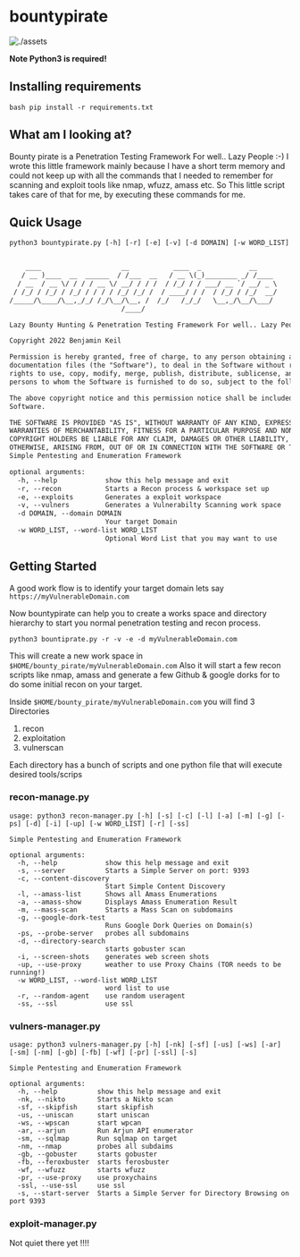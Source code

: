 # bountypirate

![./assets](img.png)

**Note Python3 is required!**



## Installing requirements


``bash
pip install -r requirements.txt
``

## What am I looking at?

Bounty pirate is a Penetration Testing Framework For well.. Lazy People :-)
I wrote this little framework mainly because I have a short term memory 
and could not keep up with all the commands that I needed to remember for scanning and exploit
tools like nmap, wfuzz, amass etc. So This little script takes care of that for me, by executing these commands for me.




## Quick Usage

````txt
python3 bountypirate.py [-h] [-r] [-e] [-v] [-d DOMAIN] [-w WORD_LIST]


    ____                    __           ____  _            __
   / __ )____  __  ______  / /___  __   / __ \(_)________ _/ /____
  / __  / __ \/ / / / __ \/ __/ / / /  / /_/ / / ___/ __ `/ __/ _ \
 / /_/ / /_/ / /_/ / / / / /_/ /_/ /  / ____/ / /  / /_/ / /_/  __/
/_____/\____/\__,_/_/ /_/\__/\__, /  /_/   /_/_/   \__,_/\__/\___/
                            /____/

Lazy Bounty Hunting & Penetration Testing Framework For well.. Lazy People :-)

Copyright 2022 Benjamin Keil

Permission is hereby granted, free of charge, to any person obtaining a copy of this software and associated
documentation files (the "Software"), to deal in the Software without restriction, including without limitation the
rights to use, copy, modify, merge, publish, distribute, sublicense, and/or sell copies of the Software, and to permit
persons to whom the Software is furnished to do so, subject to the following conditions:

The above copyright notice and this permission notice shall be included in all copies or substantial portions of the
Software.

THE SOFTWARE IS PROVIDED "AS IS", WITHOUT WARRANTY OF ANY KIND, EXPRESS OR IMPLIED, INCLUDING BUT NOT LIMITED TO THE
WARRANTIES OF MERCHANTABILITY, FITNESS FOR A PARTICULAR PURPOSE AND NONINFRINGEMENT. IN NO EVENT SHALL THE AUTHORS OR
COPYRIGHT HOLDERS BE LIABLE FOR ANY CLAIM, DAMAGES OR OTHER LIABILITY, WHETHER IN AN ACTION OF CONTRACT, TORT OR
OTHERWISE, ARISING FROM, OUT OF OR IN CONNECTION WITH THE SOFTWARE OR THE USE OR OTHER DEALINGS IN THE SOFTWARE.
Simple Pentesting and Enumeration Framework

optional arguments:
  -h, --help            show this help message and exit
  -r, --recon           Starts a Recon process & workspace set up
  -e, --exploits        Generates a exploit workspace
  -v, --vulners         Generates a Vulnerabilty Scanning work space
  -d DOMAIN, --domain DOMAIN
                        Your target Domain
  -w WORD_LIST, --word-list WORD_LIST
                        Optional Word List that you may want to use
````

## Getting Started

A good work flow is to identify your target domain lets say 
``https://myVulnerableDomain.com``

Now bountypirate can help you to create a works space and directory hierarchy to start you normal penetration testing and recon process.

````commandline
python3 bountiprate.py -r -v -e -d myVulnerableDomain.com
````

This will create a new work space in ``$HOME/bounty_pirate/myVulnerableDomain.com``
Also it will start a few recon scripts like nmap, amass and generate a few Github & google dorks for
to do some initial recon on your target.

Inside ``$HOME/bounty_pirate/myVulnerableDomain.com``  you will find 3 Directories

1. recon
2. exploitation
3. vulnerscan

Each directory has a bunch of scripts and one python file that will execute desired tools/scrips

### recon-manage.py
````commandline
usage: python3 recon-manager.py [-h] [-s] [-c] [-l] [-a] [-m] [-g] [-ps] [-d] [-i] [-up] [-w WORD_LIST] [-r] [-ss]

Simple Pentesting and Enumeration Framework

optional arguments:
  -h, --help            show this help message and exit
  -s, --server          Starts a Simple Server on port: 9393
  -c, --content-discovery
                        Start Simple Content Discovery
  -l, --amass-list      Shows all Amass Enumerations
  -a, --amass-show      Displays Amass Enumeration Result
  -m, --mass-scan       Starts a Mass Scan on subdomains
  -g, --google-dork-test
                        Runs Google Dork Queries on Domain(s)
  -ps, --probe-server   probes all subdomains
  -d, --directory-search
                        starts gobuster scan
  -i, --screen-shots    generates web screen shots
  -up, --use-proxy      weather to use Proxy Chains (TOR needs to be running!)
  -w WORD_LIST, --word-list WORD_LIST
                        word list to use
  -r, --random-agent    use random useragent
  -ss, --ssl            use ssl
````

### vulners-manager.py

````commandline
usage: python3 vulners-manager.py [-h] [-nk] [-sf] [-us] [-ws] [-ar] [-sm] [-nm] [-gb] [-fb] [-wf] [-pr] [-ssl] [-s]

Simple Pentesting and Enumeration Framework

optional arguments:
  -h, --help          show this help message and exit
  -nk, --nikto        Starts a Nikto scan
  -sf, --skipfish     start skipfish
  -us, --uniscan      start uniscan
  -ws, --wpscan       start wpcan
  -ar, --arjun        Run Arjun API enumerator
  -sm, --sqlmap       Run sqlmap on target
  -nm, --nmap         probes all subdaims
  -gb, --gobuster     starts gobuster
  -fb, --feroxbuster  starts ferosbuster
  -wf, --wfuzz        starts wfuzz
  -pr, --use-proxy    use proxychains
  -ssl, --use-ssl     use ssl
  -s, --start-server  Starts a Simple Server for Directory Browsing on port 9393
````

### exploit-manager.py

Not quiet there yet !!!!